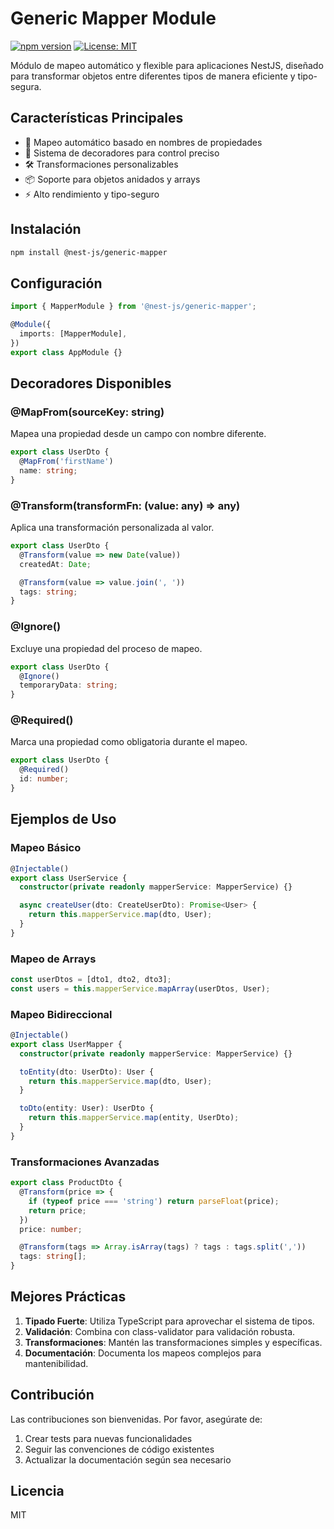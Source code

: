 # Generic Mapper Module

[![npm version](https://img.shields.io/npm/v/@nest-js/generic-mapper.svg)](https://www.npmjs.com/package/@nest-js/generic-mapper)
[![License: MIT](https://img.shields.io/badge/License-MIT-yellow.svg)](https://opensource.org/licenses/MIT)

Módulo de mapeo automático y flexible para aplicaciones NestJS, diseñado para transformar objetos entre diferentes tipos de manera eficiente y tipo-segura.

## Características Principales

- 🔄 Mapeo automático basado en nombres de propiedades
- 🎯 Sistema de decoradores para control preciso
- 🛠 Transformaciones personalizables
- 📦 Soporte para objetos anidados y arrays
- ⚡ Alto rendimiento y tipo-seguro

## Instalación

```bash
npm install @nest-js/generic-mapper
```

## Configuración

```typescript
import { MapperModule } from '@nest-js/generic-mapper';

@Module({
  imports: [MapperModule],
})
export class AppModule {}
```

## Decoradores Disponibles

### @MapFrom(sourceKey: string)
Mapea una propiedad desde un campo con nombre diferente.

```typescript
export class UserDto {
  @MapFrom('firstName')
  name: string;
}
```

### @Transform(transformFn: (value: any) => any)
Aplica una transformación personalizada al valor.

```typescript
export class UserDto {
  @Transform(value => new Date(value))
  createdAt: Date;

  @Transform(value => value.join(', '))
  tags: string;
}
```

### @Ignore()
Excluye una propiedad del proceso de mapeo.

```typescript
export class UserDto {
  @Ignore()
  temporaryData: string;
}
```

### @Required()
Marca una propiedad como obligatoria durante el mapeo.

```typescript
export class UserDto {
  @Required()
  id: number;
}
```

## Ejemplos de Uso

### Mapeo Básico

```typescript
@Injectable()
export class UserService {
  constructor(private readonly mapperService: MapperService) {}

  async createUser(dto: CreateUserDto): Promise<User> {
    return this.mapperService.map(dto, User);
  }
}
```

### Mapeo de Arrays

```typescript
const userDtos = [dto1, dto2, dto3];
const users = this.mapperService.mapArray(userDtos, User);
```

### Mapeo Bidireccional

```typescript
@Injectable()
export class UserMapper {
  constructor(private readonly mapperService: MapperService) {}

  toEntity(dto: UserDto): User {
    return this.mapperService.map(dto, User);
  }

  toDto(entity: User): UserDto {
    return this.mapperService.map(entity, UserDto);
  }
}
```

### Transformaciones Avanzadas

```typescript
export class ProductDto {
  @Transform(price => {
    if (typeof price === 'string') return parseFloat(price);
    return price;
  })
  price: number;

  @Transform(tags => Array.isArray(tags) ? tags : tags.split(','))
  tags: string[];
}
```

## Mejores Prácticas

1. **Tipado Fuerte**: Utiliza TypeScript para aprovechar el sistema de tipos.
2. **Validación**: Combina con class-validator para validación robusta.
3. **Transformaciones**: Mantén las transformaciones simples y específicas.
4. **Documentación**: Documenta los mapeos complejos para mantenibilidad.

## Contribución

Las contribuciones son bienvenidas. Por favor, asegúrate de:

1. Crear tests para nuevas funcionalidades
2. Seguir las convenciones de código existentes
3. Actualizar la documentación según sea necesario

## Licencia

MIT